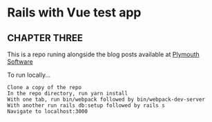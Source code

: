 # Rails with Vue test app

## CHAPTER THREE

This is a repo runing alongside the blog posts available at [Plymouth Software](www.plymouthsoftware.com)

To run locally...

    Clone a copy of the repo
    In the repo directory, run yarn install
    With one tab, run bin/webpack followed by bin/webpack-dev-server
    With another run rails db:setup followed by rails s
    Navigate to localhost:3000
